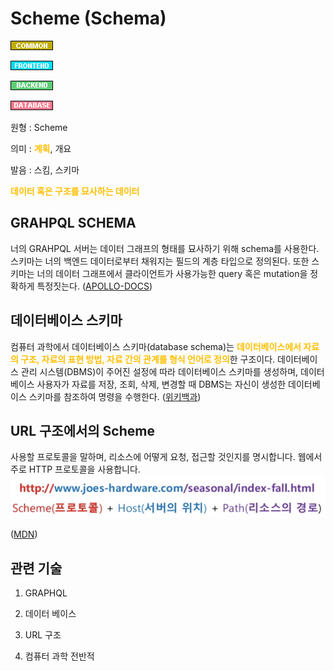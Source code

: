<d-title>

# Scheme (Schema)

</d-title>

<d-label>

<d-inner>

![Common](../2TAT1C/Label_Common.png)

</d-inner>

<d-inner>

![Frontend](../2TAT1C/Label_Frontend.png)

</d-inner>

<d-inner>

![Backend](../2TAT1C/Label_Backend.png)

</d-inner>

<d-inner>

![Database](../2TAT1C/Label_Database.png)

</d-inner>

</d-label>

<d-origin>

원형 : Scheme

</d-origin>

<d-mean>

의미  : <span style="color:#FFBF00; font-weight:bold;">계획</span>, 개요

</d-mean>

<d-pronunciation>

발음 : 스킴, 스키마

</d-pronunciation>

<d-content>

<span style="color:#FFBF00; font-weight:bold;">데이터 혹은 구조를 묘사하는 데이터</span>

## GRAHPQL SCHEMA

너의 GRAHPQL 서버는 데이터 그래프의 형태를 묘사하기 위해 schema를 사용한다. 스키마는 너의 백엔드 데이터로부터 채워지는 필드의 계층 타입으로 정의된다. 또한 스키마는 너의 데이터 그래프에서 클라이언트가 사용가능한 query 혹은 mutation을 정확하게 특정짓는다.
([APOLLO-DOCS](https://www.apollographql.com/docs/apollo-server/schema/schema/))

## 데이터베이스 스키마

컴퓨터 과학에서 데이터베이스 스키마(database schema)는 <span style="color:#FFBF00; font-weight:bold;">데이터베이스에서 자료의 구조, 자료의 표현 방법, 자료 간의 관계를 형식 언어로 정의</span>한 구조이다. 데이터베이스 관리 시스템(DBMS)이 주어진 설정에 따라 데이터베이스 스키마를 생성하며, 데이터베이스 사용자가 자료를 저장, 조회, 삭제, 변경할 때 DBMS는 자신이 생성한 데이터베이스 스키마를 참조하여 명령을 수행한다.
([위키백과](https://ko.wikipedia.org/wiki/%EB%8D%B0%EC%9D%B4%ED%84%B0%EB%B2%A0%EC%9D%B4%EC%8A%A4_%EC%8A%A4%ED%82%A4%EB%A7%88))

## URL 구조에서의 Scheme
사용할 프로토콜을 말하며, 리소스에 어떻게 요청, 접근할 것인지를 명시합니다.
웹에서 주로 HTTP 프로토콜을 사용합니다.
![URL구조](../2TAT1C/Scheme_1.png)

([MDN](https://developer.mozilla.org/ko/docs/Web/HTTP/Basics_of_HTTP/Identifying_resources_on_the_Web))

</d-content>

<d-relation>

## 관련 기술

<d-inner>

1. GRAPHQL

</d-inner>

<d-inner>

2. 데이터 베이스

</d-inner>

<d-inner>

3. URL 구조

</d-inner>

<d-inner>

4. 컴퓨터 과학 전반적

</d-inner>

</d-relation>
